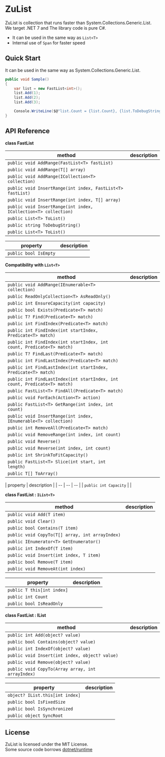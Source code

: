 # ZuList

ZuList is collection that runs faster than System.Collections.Generic.List.  
We target .NET 7 and The library code is pure C#.  

* It can be used in the same way as `List<T>`
* Internal use of `Span` for faster speed

## Quick Start

It can be used in the same way as System.Collections.Generic.List.

```csharp
public void Sample()
{
    var list = new FastList<int>();
    list.Add(1);
    list.Add(2);
    list.Add(3);

    Console.WriteLine($@"list.Count = {list.Count}, {list.ToDebugString()}"); // list.Count = 3, [ 1, 2, 3 ]
}
```

## API Reference

**class FastList**

| method | description |
| -- | -- |
| `public void AddRange(FastList<T> fastList)` |  |
| `public void AddRange(T[] array)` |  |
| `public void AddRange(ICollection<T> collection)` | |
| `public void InsertRange(int index, FastList<T> fastList)`  |  |
| `public void InsertRange(int index, T[] array)`  |  |
| `public void InsertRange(int index, ICollection<T> collection)`  |  |
| `public List<T> ToList()`  |  |
| `public string ToDebugString()`  |  |
| `public List<T> ToList()`  |  |

| property | description |
| -- | -- |
| `public bool IsEmpty` |  |

**Compatibility with `List<T>`**

| method | description |
| -- | -- |
| `public void AddRange(IEnumerable<T> collection)` |  |
| `public ReadOnlyCollection<T> AsReadOnly()` |  |
| `public int EnsureCapacity(int capacity)`  |  |
| `public bool Exists(Predicate<T> match)`  |  |
| `public T? Find(Predicate<T> match)`  |  |
| `public int FindIndex(Predicate<T> match)`  |  |
| `public int FindIndex(int startIndex, Predicate<T> match)`  |  |
| `public int FindIndex(int startIndex, int count, Predicate<T> match)`  |  |
| `public T? FindLast(Predicate<T> match)`  |  |
| `public int FindLastIndex(Predicate<T> match)`  |  |
| `public int FindLastIndex(int startIndex, Predicate<T> match)`  |  |
| `public int FindLastIndex(int startIndex, int count, Predicate<T> match)`  |  |
| `public FastList<T> FindAll(Predicate<T> match)`  |  |
| `public void ForEach(Action<T> action)`  |  |
| `public FastList<T> GetRange(int index, int count)`  |  |
| `public void InsertRange(int index, IEnumerable<T> collection)`  |  |
| `public int RemoveAll(Predicate<T> match)`  |  |
| `public void RemoveRange(int index, int count)`  |  |
| `public void Reverse()`  |  |
| `public void Reverse(int index, int count)`  |  |
| `public int ShrinkToFitCapacity()`  |  |
| `public FastList<T> Slice(int start, int length)`  |  
| `public T[] ToArray()`  |  |

| property | description |
| -- | -- | -- |
| `public int Capacity`  |  |

**class FastList : `IList<T>`**

| method | description |
| -- | -- |
| `public void Add(T item)` |  |
| `public void Clear()` |  |
| `public bool Contains(T item)` |  |
| `public void CopyTo(T[] array, int arrayIndex)` |  |
| `public IEnumerator<T> GetEnumerator()` |  |
| `public int IndexOf(T item)` |  |
| `public void Insert(int index, T item)` |  |
| `public bool Remove(T item)` |  |
| `public void RemoveAt(int index)` |  |

| property | description |
| -- | -- |
| `public T this[int index]`  |  |
| `public int Count`  |  |
| `public bool IsReadOnly`  |  |

**class FastList : IList**

| method | description |
| -- | -- |
| `public int Add(object? value)` |  |
| `public bool Contains(object? value)` |  |
| `public int IndexOf(object? value)` |  |
| `public void Insert(int index, object? value)` |  |
| `public void Remove(object? value)` |  |
| `public void CopyTo(Array array, int arrayIndex)` |  |

| property | description |
| -- | -- |
| `object? IList.this[int index]`  |  |
| `public bool IsFixedSize`  |  |
| `public bool IsSynchronized`  |  |
| `public object SyncRoot`  |  |

## License

ZuList is licensed under the MIT License.  
Some source code borrows [dotnet/runtime](https://github.com/dotnet/runtime)
